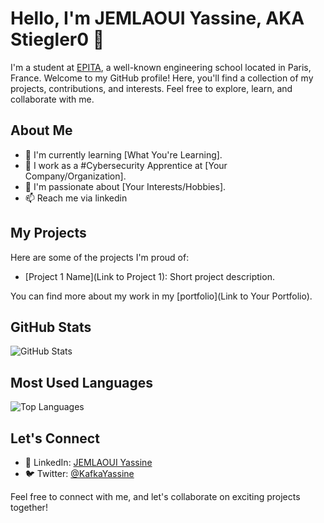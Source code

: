 # Hello, I'm JEMLAOUI Yassine, AKA Stiegler0 👋

I'm a student at [EPITA](https://www.epita.fr/), a well-known engineering school located in Paris, France. Welcome to my GitHub profile! Here, you'll find a collection of my projects, contributions, and interests. Feel free to explore, learn, and collaborate with me.
## About Me

- 🌱 I'm currently learning [What You're Learning].
- 💼 I work as a #Cybersecurity Apprentice at [Your Company/Organization].
- 🔭 I'm passionate about [Your Interests/Hobbies].
- 📫 Reach me via linkedin


## My Projects

Here are some of the projects I'm proud of:

- [Project 1 Name](Link to Project 1): Short project description.


You can find more about my work in my [portfolio](Link to Your Portfolio).

## GitHub Stats

![GitHub Stats](https://github-readme-stats.vercel.app/api?username=Stiegler0&show_icons=true&theme=dark)

## Most Used Languages

![Top Languages](https://github-readme-stats.vercel.app/api/top-langs/?username=Stiegler0&layout=compact&theme=dark)

## Let's Connect
- 💼 LinkedIn: [JEMLAOUI Yassine](https://www.linkedin.com/in/yassine-jemlaoui-a4bb8b202/)
- 🐦 Twitter: [@KafkaYassine](https://twitter.com/KafkaYassine)

Feel free to connect with me, and let's collaborate on exciting projects together!

<!-- Add more sections and personalize further as needed -->
